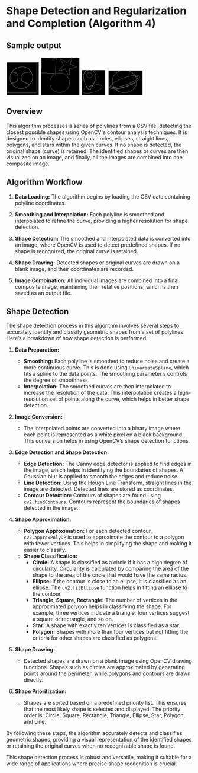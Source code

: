 # Shape Detection and Regularization and Completion (Algorithm 4)

## Sample output
![frag1](outputs\algo4\frag1.png)
![isolated](outputs\algo4\isolated.png)
![occlusion1](outputs\algo4\occlusion1.png)
![occlusion2](outputs\algo4\occlusion2.png)


## Overview

This algorithm processes a series of polylines from a CSV file, detecting the closest possible shapes using OpenCV's contour analysis techniques. It is designed to identify shapes such as circles, ellipses, straight lines, polygons, and stars within the given curves. If no shape is detected, the original shape (curve) is retained. The identified shapes or curves are then visualized on an image, and finally, all the images are combined into one composite image.


## Algorithm Workflow

1. **Data Loading:** The algorithm begins by loading the CSV data containing polyline coordinates.
  
2. **Smoothing and Interpolation:** Each polyline is smoothed and interpolated to refine the curve, providing a higher resolution for shape detection.

3. **Shape Detection:** The smoothed and interpolated data is converted into an image, where OpenCV is used to detect predefined shapes. If no shape is recognized, the original curve is retained.

4. **Shape Drawing:** Detected shapes or original curves are drawn on a blank image, and their coordinates are recorded.

5. **Image Combination:** All individual images are combined into a final composite image, maintaining their relative positions, which is then saved as an output file.

## Shape Detection

The shape detection process in this algorithm involves several steps to accurately identify and classify geometric shapes from a set of polylines. Here’s a breakdown of how shape detection is performed:

1. **Data Preparation:**
   - **Smoothing:** Each polyline is smoothed to reduce noise and create a more continuous curve. This is done using `UnivariateSpline`, which fits a spline to the data points. The smoothing parameter `s` controls the degree of smoothness.
   - **Interpolation:** The smoothed curves are then interpolated to increase the resolution of the data. This interpolation creates a high-resolution set of points along the curve, which helps in better shape detection.

2. **Image Conversion:**
   - The interpolated points are converted into a binary image where each point is represented as a white pixel on a black background. This conversion helps in using OpenCV’s shape detection functions.

3. **Edge Detection and Shape Detection:**
   - **Edge Detection:** The Canny edge detector is applied to find edges in the image, which helps in identifying the boundaries of shapes. A Gaussian blur is applied to smooth the edges and reduce noise.
   - **Line Detection:** Using the Hough Line Transform, straight lines in the image are detected. Detected lines are stored as coordinates.
   - **Contour Detection:** Contours of shapes are found using `cv2.findContours`. Contours represent the boundaries of shapes detected in the image.
   
4. **Shape Approximation:**
   - **Polygon Approximation:** For each detected contour, `cv2.approxPolyDP` is used to approximate the contour to a polygon with fewer vertices. This helps in simplifying the shape and making it easier to classify.
   - **Shape Classification:**
     - **Circle:** A shape is classified as a circle if it has a high degree of circularity. Circularity is calculated by comparing the area of the shape to the area of the circle that would have the same radius.
     - **Ellipse:** If the contour is close to an ellipse, it is classified as an ellipse. The `cv2.fitEllipse` function helps in fitting an ellipse to the contour.
     - **Triangle, Square, Rectangle:** The number of vertices in the approximated polygon helps in classifying the shape. For example, three vertices indicate a triangle, four vertices suggest a square or rectangle, and so on.
     - **Star:** A shape with exactly ten vertices is classified as a star.
     - **Polygon:** Shapes with more than four vertices but not fitting the criteria for other shapes are classified as polygons.

5. **Shape Drawing:**
   - Detected shapes are drawn on a blank image using OpenCV drawing functions. Shapes such as circles are approximated by generating points around the perimeter, while polygons and contours are drawn directly.

6. **Shape Prioritization:**
   - Shapes are sorted based on a predefined priority list. This ensures that the most likely shape is selected and displayed. The priority order is: Circle, Square, Rectangle, Triangle, Ellipse, Star, Polygon, and Line.

By following these steps, the algorithm accurately detects and classifies geometric shapes, providing a visual representation of the identified shapes or retaining the original curves when no recognizable shape is found.

This shape detection process is robust and versatile, making it suitable for a wide range of applications where precise shape recognition is crucial.
